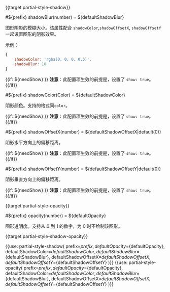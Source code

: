 {{target:partial-style-shadow}}

#${prefix} shadowBlur(number) = ${defaultShadowBlur}

图形阴影的模糊大小。该属性配合 `shadowColor`,`shadowOffsetX`, `shadowOffsetY` 一起设置图形的阴影效果。

示例：
```js
{
    shadowColor: 'rgba(0, 0, 0, 0.5)',
    shadowBlur: 10
}
```

{{if: ${needShow} }}
**注意**：此配置项生效的前提是，设置了 `show: true`。
{{/if}}


#${prefix} shadowColor(Color) = ${defaultShadowColor}

阴影颜色。支持的格式同`color`。

{{if: ${needShow} }}
**注意**：此配置项生效的前提是，设置了 `show: true`。
{{/if}}


#${prefix} shadowOffsetX(number) = ${defaultShadowOffsetX|default(0)}

阴影水平方向上的偏移距离。

{{if: ${needShow} }}
**注意**：此配置项生效的前提是，设置了 `show: true`。
{{/if}}


#${prefix} shadowOffsetY(number) = ${defaultShadowOffsetY|default(0)}

阴影垂直方向上的偏移距离。

{{if: ${needShow} }}
**注意**：此配置项生效的前提是，设置了 `show: true`。
{{/if}}



{{target:partial-style-opacity}}

#${prefix} opacity(number) = ${defaultOpacity}

图形透明度。支持从 0 到 1 的数字，为 0 时不绘制该图形。




{{target:partial-style-shadow-opacity}}

{{use: partial-style-shadow(
    prefix=${prefix},
    defaultOpacity=${defaultOpacity},
    defaultShadowColor=${defaultShadowColor},
    defaultShadowBlur=${defaultShadowBlur},
    defaultShadowOffsetX=${defaultShadowOffsetX},
    defaultShadowOffsetY=${defaultShadowOffsetY}
)}}
{{use: partial-style-opacity(
    prefix=${prefix},
    defaultOpacity=${defaultOpacity},
    defaultShadowColor=${defaultShadowColor},
    defaultShadowBlur=${defaultShadowBlur},
    defaultShadowOffsetX=${defaultShadowOffsetX},
    defaultShadowOffsetY=${defaultShadowOffsetY}
)}}
